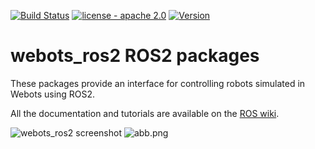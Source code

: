 [![Build Status](https://travis-ci.com/cyberbotics/webots_ros2.svg?branch=master)](https://travis-ci.com/cyberbotics/webots_ros2) [![license - apache 2.0](https://img.shields.io/:license-Apache%202.0-blue.svg)](https://opensource.org/licenses/Apache-2.0) [![Version](https://img.shields.io/github/v/tag/cyberbotics/webots_ros2?label=version)](http://wiki.ros.org/webots_ros2)

# webots_ros2 ROS2 packages

These packages provide an interface for controlling robots simulated in Webots using ROS2.

All the documentation and tutorials are available on the [ROS wiki](http://wiki.ros.org/webots_ros2).

![webots_ros2 screenshot](http://wiki.ros.org/webots_ros2/Tutorials/webots_ros2_universal_robot?action=AttachFile&do=get&target=universal_robot_multiple.png)
![abb.png](webots_ros2_abb/abb.png)

